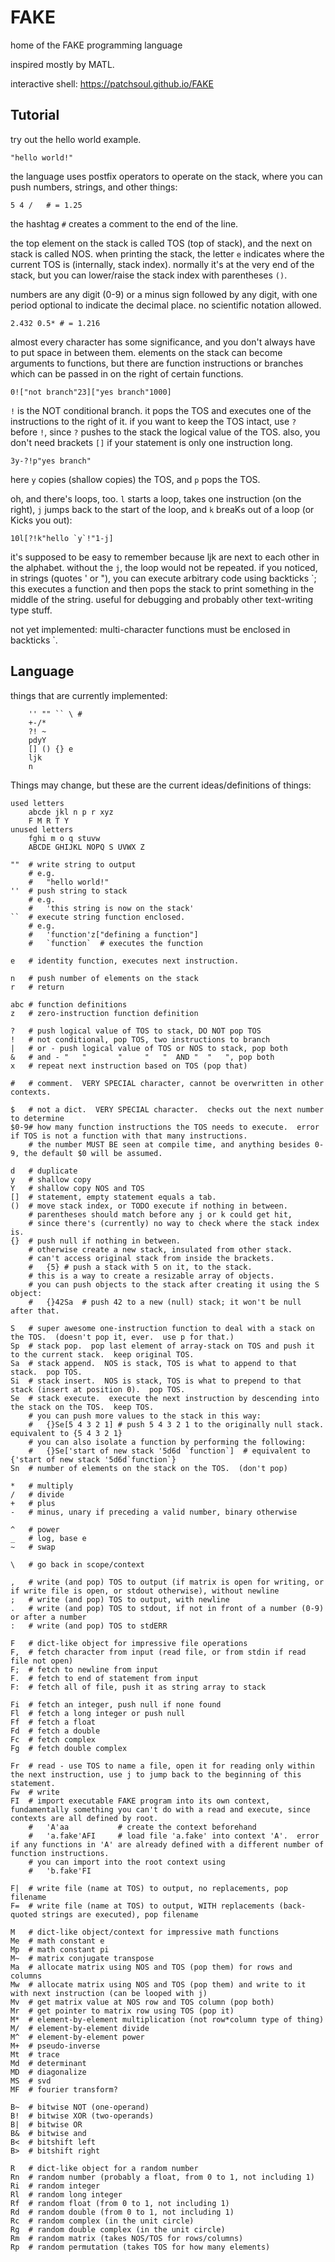 # FAKE
home of the FAKE programming language

inspired mostly by MATL.

interactive shell: https://patchsoul.github.io/FAKE

## Tutorial

try out the hello world example.

    "hello world!"

the language uses postfix operators to operate on the stack, where you can push numbers, strings,
and other things:

    5 4 /   # = 1.25

the hashtag `#` creates a comment to the end of the line.

the top element on the stack is called TOS (top of stack), and the next on stack is called NOS.
when printing the stack, the letter `e` indicates where the current TOS is (internally, stack index).
normally it's at the very end of the stack, but you can lower/raise the stack index with parentheses `()`.

numbers are any digit (0-9) or a minus sign followed by any digit, with one period optional to
indicate the decimal place.  no scientific notation allowed.

    2.432 0.5* # = 1.216

almost every character has some significance, and you don't always have to put space in between them.
elements on the stack can become arguments to functions, but there are function instructions
or branches which can be passed in on the right of certain functions.

    0!["not branch"23]["yes branch"1000]

`!` is the NOT conditional branch.  it pops the TOS and executes one of the instructions 
to the right of it.  if you want to keep the TOS intact, use `?` before `!`, since `?` pushes to
the stack the logical value of the TOS.  also, you don't need brackets `[]` if your statement is
only one instruction long.

    3y-?!p"yes branch"

here `y` copies (shallow copies) the TOS, and `p` pops the TOS.

oh, and there's loops, too.  `l` starts a loop, takes one instruction (on the right),
`j` jumps back to the start of the loop, and `k` breaKs out of a loop (or Kicks you out):

    10l[?!k"hello `y`!"1-j]

it's supposed to be easy to remember because ljk are next to each other in the alphabet.
without the `j`, the loop would not be repeated.  if you noticed, in strings (quotes ' or "),
you can execute arbitrary code using backticks \`; this executes a function and then pops
the stack to print something in the middle of the string.  useful for debugging and probably
other text-writing type stuff.

not yet implemented:
multi-character functions must be enclosed in backticks \`.

## Language

things that are currently implemented:
```
    '' "" `` \ #
    +-/*
    ?! ~
    pdyY
    [] () {} e
    ljk
    n
```

Things may change, but these are the current ideas/definitions of things:

    used letters
        abcde jkl n p r xyz
        F M R T Y
    unused letters
        fghi m o q stuvw
        ABCDE GHIJKL NOPQ S UVWX Z

    ""  # write string to output
        # e.g.
        #   "hello world!"
    ''  # push string to stack
        # e.g.
        #   'this string is now on the stack'
    ``  # execute string function enclosed.
        # e.g.
        #   'function'z["defining a function"]
        #   `function`  # executes the function

    e   # identity function, executes next instruction.  

    n   # push number of elements on the stack
    r   # return

    abc # function definitions
    z   # zero-instruction function definition
    
    ?   # push logical value of TOS to stack, DO NOT pop TOS
    !   # not conditional, pop TOS, two instructions to branch
    |   # or - push logical value of TOS or NOS to stack, pop both
    &   # and - "   "       "     "   "  AND "  "   ", pop both
    x   # repeat next instruction based on TOS (pop that)

    #   # comment.  VERY SPECIAL character, cannot be overwritten in other contexts.

    $   # not a dict.  VERY SPECIAL character.  checks out the next number to determine
    $0-9# how many function instructions the TOS needs to execute.  error if TOS is not a function with that many instructions.
        # the number MUST BE seen at compile time, and anything besides 0-9, the default $0 will be assumed.

    d   # duplicate
    y   # shallow copy
    Y   # shallow copy NOS and TOS
    []  # statement, empty statement equals a tab.
    ()  # move stack index, or TODO execute if nothing in between.
        # parentheses should match before any j or k could get hit, 
        # since there's (currently) no way to check where the stack index is.
    {}  # push null if nothing in between.  
        # otherwise create a new stack, insulated from other stack.  
        # can't access original stack from inside the brackets.
        #   {5} # push a stack with 5 on it, to the stack.
        # this is a way to create a resizable array of objects.
        # you can push objects to the stack after creating it using the S object:
        #   {}42Sa  # push 42 to a new (null) stack; it won't be null after that.

    S   # super awesome one-instruction function to deal with a stack on the TOS.  (doesn't pop it, ever.  use p for that.)
    Sp  # stack pop.  pop last element of array-stack on TOS and push it to the current stack.  keep original TOS.
    Sa  # stack append.  NOS is stack, TOS is what to append to that stack.  pop TOS.
    Si  # stack insert.  NOS is stack, TOS is what to prepend to that stack (insert at position 0).  pop TOS.
    Se  # stack execute.  execute the next instruction by descending into the stack on the TOS.  keep TOS.
        # you can push more values to the stack in this way:
        #   {}Se[5 4 3 2 1] # push 5 4 3 2 1 to the originally null stack.  equivalent to {5 4 3 2 1}
        # you can also isolate a function by performing the following:
        #   {}Se['start of new stack '5d6d `function`]  # equivalent to {'start of new stack '5d6d`function`}
    Sn  # number of elements on the stack on the TOS.  (don't pop)

    *   # multiply
    /   # divide
    +   # plus
    -   # minus, unary if preceding a valid number, binary otherwise

    ^   # power
    _   # log, base e
    ~   # swap

    \   # go back in scope/context

    ,   # write (and pop) TOS to output (if matrix is open for writing, or if write file is open, or stdout otherwise), without newline
    ;   # write (and pop) TOS to output, with newline
    .   # write (and pop) TOS to stdout, if not in front of a number (0-9) or after a number
    :   # write (and pop) TOS to stdERR

    F   # dict-like object for impressive file operations
    F,  # fetch character from input (read file, or from stdin if read file not open)
    F;  # fetch to newline from input
    F.  # fetch to end of statement from input
    F:  # fetch all of file, push it as string array to stack

    Fi  # fetch an integer, push null if none found
    Fl  # fetch a long integer or push null
    Ff  # fetch a float
    Fd  # fetch a double
    Fc  # fetch complex
    Fg  # fetch double complex

    Fr  # read - use TOS to name a file, open it for reading only within the next instruction, use j to jump back to the beginning of this statement.
    Fw  # write
    FI  # import executable FAKE program into its own context, fundamentally something you can't do with a read and execute, since contexts are all defined by root.
        #   'A'aa           # create the context beforehand
        #   'a.fake'AFI     # load file 'a.fake' into context 'A'.  error if any functions in 'A' are already defined with a different number of function instructions. 
        # you can import into the root context using 
        #   'b.fake'FI 

    F|  # write file (name at TOS) to output, no replacements, pop filename
    F=  # write file (name at TOS) to output, WITH replacements (back-quoted strings are executed), pop filename

    M   # dict-like object/context for impressive math functions
    Me  # math constant e
    Mp  # math constant pi
    M~  # matrix conjugate transpose
    Ma  # allocate matrix using NOS and TOS (pop them) for rows and columns
    Mw  # allocate matrix using NOS and TOS (pop them) and write to it with next instruction (can be looped with j)
    Mv  # get matrix value at NOS row and TOS column (pop both)
    Mr  # get pointer to matrix row using TOS (pop it)
    M*  # element-by-element multiplication (not row*column type of thing)
    M/  # element-by-element divide
    M^  # element-by-element power
    M+  # pseudo-inverse
    Mt  # trace
    Md  # determinant
    MD  # diagonalize
    MS  # svd
    MF  # fourier transform?

    B~  # bitwise NOT (one-operand)
    B!  # bitwise XOR (two-operands)
    B|  # bitwise OR
    B&  # bitwise and
    B<  # bitshift left
    B>  # bitshift right
   
    R   # dict-like object for a random number
    Rn  # random number (probably a float, from 0 to 1, not including 1)
    Ri  # random integer
    Rl  # random long integer
    Rf  # random float (from 0 to 1, not including 1)
    Rd  # random double (from 0 to 1, not including 1)
    Rc  # random complex (in the unit circle)
    Rg  # random double complex (in the unit circle)
    Rm  # random matrix (takes NOS/TOS for rows/columns)
    Rp  # random permutation (takes TOS for how many elements)

